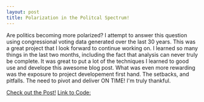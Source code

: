 ```yaml
---
layout: post
title: Polarization in the Politcal Spectrum!
---
```


Are politics becoming more polarized? I attempt to answer this question using congressional voting data generated over the last 30 years.  This was a great project that I look forward to continue working on. I learned so many things in the last two months, including the fact that analysis can never truly be complete. It was great to put a lot of the techniques I learned to good use and develope this awesome blog post. What was even more rewarding was the exposure to project developement first hand. The setbacks, and pitfalls. The need to pivot and deliver ON TIME! I'm truly thankful.

[Check out the Post!](https://medium.com/p/6542ea75991b/edit)
[Link to Code:](https://colab.research.google.com/drive/1A-BFDPZjZc_tVhZcniwYUkx72XKzqzRF)

